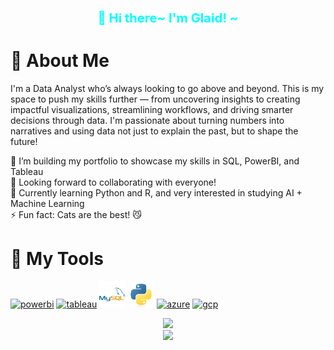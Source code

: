 <p align="center">
  <strong><big><big><span style="color:#00ffff;">👋 Hi there~ I'm Glaid! ~</span></big></big></strong>
</p>

# 💫 About Me
I'm a Data Analyst who’s always looking to go above and beyond. This is my space to push my skills further — from uncovering insights to creating impactful visualizations, streamlining workflows, and driving smarter decisions through data. I'm passionate about turning numbers into narratives and using data not just to explain the past, but to shape the future!  <br>

🔭 I’m building my portfolio to showcase my skills in SQL, PowerBI, and Tableau <br>👯 Looking forward to collaborating with everyone!<br>🌱 Currently learning Python and R, and very interested in studying AI +  Machine Learning <br>⚡ Fun fact: Cats are the best! :smirk_cat:

# 🚀 My Tools
<p>
   <a target="_blank" href="https://raw.githubusercontent.com/marclelijveld/Power-BI-Icons/refs/heads/main/SVG/Power-BI.svg" style="display: inline-block;"><img src="https://raw.githubusercontent.com/marclelijveld/Power-BI-Icons/refs/heads/main/SVG/Power-BI.svg" alt="powerbi" width="42" height="42" /></a>
  <a target="_blank" href="https://surveymonkey-assets.s3.amazonaws.com/papiasset/apps/logos/2e989404-aed0-41ea-9198-ddc1c76d7a4a" style="display: inline-block;">
    <img src="https://surveymonkey-assets.s3.amazonaws.com/papiasset/apps/logos/2e989404-aed0-41ea-9198-ddc1c76d7a4a" alt="tableau" width="42" height="42" /></a>
   <a target="_blank" href="https://raw.githubusercontent.com/devicons/devicon/master/icons/mysql/mysql-original-wordmark.svg" style="display: inline-block;"><img src="https://raw.githubusercontent.com/devicons/devicon/master/icons/mysql/mysql-original-wordmark.svg" alt="mysql" width="42" height="42" /></a>
  <a target="_blank" href="https://raw.githubusercontent.com/devicons/devicon/master/icons/python/python-original.svg" style="display: inline-block;">
    <img src="https://raw.githubusercontent.com/devicons/devicon/master/icons/python/python-original.svg" alt="python" width="42" height="42" /></a>
<a target="_blank" href="https://www.vectorlogo.zone/logos/microsoft_azure/microsoft_azure-icon.svg" style="display: inline-block;"><img src="https://www.vectorlogo.zone/logos/microsoft_azure/microsoft_azure-icon.svg" alt="azure" width="42" height="42" /></a>
<a target="_blank" href="https://www.vectorlogo.zone/logos/google_cloud/google_cloud-icon.svg" style="display: inline-block;"><img src="https://www.vectorlogo.zone/logos/google_cloud/google_cloud-icon.svg" alt="gcp" width="42" height="42" /></a>
</p>

<p align="center">
  <img width="600" src="https://github-readme-stats.vercel.app/api?username=glascop3&theme=dark&hide_border=false&include_all_commits=true&count_private=true" /><br/>
  <img width="600" src="https://nirzak-streak-stats.vercel.app/?user=glascop3&theme=dark&hide_border=false" />
</p>



<!-- Proudly created with GPRM ( https://gprm.itsvg.in ) -->
<!-- Proudly created with GPRM ( https://gprm.itsvg.in ) -->
